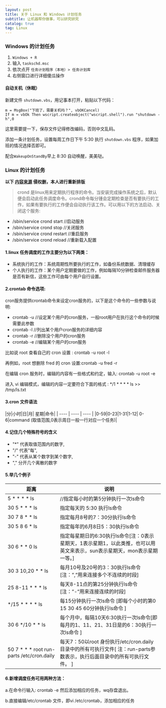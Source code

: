 ```yaml
---
layout: post
title: 关于 Linux 和 Windows 计划任务
subtitle: 让机器帮你做事，可以研究研究
catalog: true
tag: Linux
---
```


### Windows 的计划任务

1. `Windows + R`
2. 输入 `taskschd.msc`
3. 依次点开 `任务计划程序（本地）> 任务计划库` 
4. 右侧窗口进行详细傻瓜操作

#### 自动关机（休眠） 

新建文件 `shutdown.vbs`，用记事本打开，粘贴以下代码：

```vbscript
m = MsgBox("下班了，需要关机吗？", vbOKCancel)
If m = vbOk Then wscript.createobject("wscript.shell").run "shutdown -h",0
```

这里需要提一下，保存文件记得修改编码，否则中文乱码。

添加一条计划任务，设置每周工作日下午 5:30 执行 `shutdown.vbs` 程序，如果加班的情况选择否即可。

配合`WakeupOnStandBy`早上 8:30 自动唤醒，美美哒。

### Linux 的计划任务

**以下 [内容来源](https://blog.csdn.net/gaozhigang/article/details/79462177) 侵权删，本人进行重新排版**

> crond 是linux用来定期执行程序的命令。当安装完成操作系统之后，默认便会启动此任务调度命令。crond命令每分锺会定期检查是否有要执行的工作，如果有要执行的工作便会自动执行该工作。可以用以下的方法启动、关闭这个服务:

* /sbin/service crond start //启动服务
* /sbin/service crond stop //关闭服务
* /sbin/service crond restart //重启服务
* /sbin/service crond reload //重新载入配置

#### 1.linux 任务调度的工作主要分为以下两类：

* 系统执行的工作：系统周期性所要执行的工作，如备份系统数据、清理缓存
* 个人执行的工作：某个用户定期要做的工作，例如每隔10分钟检查邮件服务器是否有新信，这些工作可由每个用户自行设置。

#### 2.crontab 命令选项:

cron服务提供crontab命令来设定cron服务的，以下是这个命令的一些参数与说明:

* crontab -u //设定某个用户的cron服务，一般root用户在执行这个命令的时候需要此参数
* crontab -l //列出某个用户cron服务的详细内容
* crontab -r //删除没个用户的cron服务
* crontab -e //编辑某个用户的cron服务

比如说 root 查看自己的 cron 设置 : crontab -u root -l

再例如，root 想删除 fred 的 cron 设置:crontab -u fred -r

在编辑 cron 服务时，编辑的内容有一些格式和约定，输入: crontab -u root -e

进入 vi 编辑模式，编辑的内容一定要符合下面的格式 : */1 * * * * ls >> /tmp/ls.txt



#### 3.cron 文件语法

|分|小时|日|月| 星期|命令|
| ---- | ---- | ---- |
|0-59|0-23|1-31|1-12| 0-6|command     (取值范围,0表示周日一般一行对应一个任务)|

#### 4.记住几个特殊符号的含义

* "*" 代表取值范围内的数字,
* "/" 代表"每",
* "-" 代表从某个数字到某个数字,
* "," 分开几个离散的数字

#### 5.举几个例子

| 距离              | 说明                                |
| ----------------- | ----------------------------------- |
| 5  *  *  *  *  ls | //指定每小时的第5分钟执行一次ls命令 |
| 30 5  *  *  *  ls | 指定每天的 5:30 执行ls命令 |
|30 7 8  *  *  ls  | 指定每月8号的7：30分执行ls命令 |
|30 5 8 6  *  ls| 指定每年的6月8日5：30执行ls命令 |
|30 6 * * 0 ls | 指定每星期日的6:30执行ls命令[注：0表示星期天，1表示星期1，以此类推，也可以用英文来表示，sun表示星期天，mon表示星期一等。] |
|30 3 10,20 * * ls| 每月10号及20号的3：30执行ls命令[注：”,”用来连接多个不连续的时段] |
|25 8-11 *  *  * ls| 每天8-11点的第25分钟执行ls命令[注：”-”用来连接连续的时段] |
|*/15  *  *  *  * ls| 每15分钟执行一次ls命令 [即每个小时的第0 15 30 45 60分钟执行ls命令 ] |
|30  6  */10  *  * ls| 每个月中，每隔10天6:30执行一次ls命令[即每月的1、11、21、31日是的6：30执行一次ls命令 ] |
|50 7 * * * root run-parts /etc/cron.daily| 每天7：50以root 身份执行/etc/cron.daily目录中的所有可执行文件[ 注：run-parts参数表示，执行后面目录中的所有可执行文件。 ] |
#### 6.新增调度任务可用两种方法：

a.在命令行输入: crontab -e 然后添加相应的任务，wq存盘退出。

b.直接编辑/etc/crontab 文件，即vi /etc/crontab，添加相应的任务
